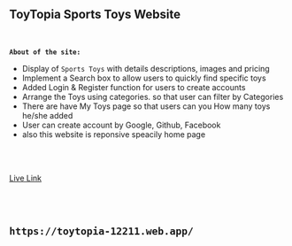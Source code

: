 ## **ToyTopia Sports Toys Website**
<br/>

**`About of the site:`**
- Display of `Sports Toys` with details descriptions, images and pricing
- Implement a Search box to allow users to quickly find specific toys
- Added Login & Register function for users to create accounts
- Arrange the Toys using categories. so that user can filter by Categories
- There are have My Toys page so that users can you How many toys he/she added
- User can create account by Google, Github, Facebook
- also this website is reponsive speacily home page
<br/>
<br/>

 [Live Link](https://toytopia-12211.web.app)

<br/>
<br/>

## `https://toytopia-12211.web.app/`
